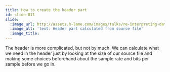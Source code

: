 ```yaml
---
title: How to create the header part
id: slide-011
slide:
  :image_url: http://assets.h-lame.com/images/talks/re-interpreting-data/slides/011.png
  :image_alt: 'text: Header part calculated from source file'
  :image_title:
---
```

The header is more complicated, but not by much.  We can calculate what we need in the header just by looking at the size of our source file and making some choices beforehand about the sample rate and bits per sample before we go in.
